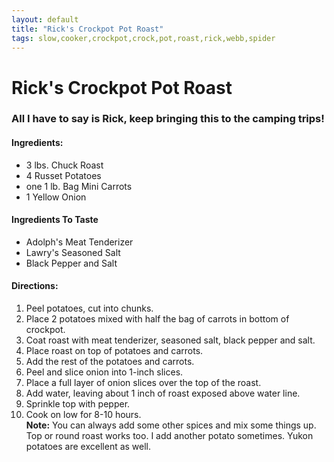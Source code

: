 ```yaml
---
layout: default
title: "Rick's Crockpot Pot Roast"
tags: slow,cooker,crockpot,crock,pot,roast,rick,webb,spider
---
```

# Rick's Crockpot Pot Roast

### All I have to say is Rick, keep bringing this to the camping trips!

#### Ingredients:
- 3 lbs. Chuck Roast
- 4 Russet Potatoes
- one 1 lb. Bag Mini Carrots
- 1 Yellow Onion

#### Ingredients To Taste
- Adolph's Meat Tenderizer
- Lawry's Seasoned Salt
- Black Pepper and Salt

#### Directions:
1. Peel potatoes, cut into chunks.
2. Place 2 potatoes mixed with half the bag of carrots in bottom of crockpot. 
3. Coat roast with meat tenderizer, seasoned salt, black pepper and salt. 
4. Place roast on top of potatoes and carrots. 
5. Add the rest of the potatoes and carrots. 
6. Peel and slice onion into 1-inch slices. 
7. Place a full layer of onion slices over the top of the roast. 
8. Add water, leaving about 1 inch of roast exposed above water line. 
9. Sprinkle top with pepper. 
10. Cook on low for 8-10 hours.  
**Note:**  You can always add some other spices and mix some things up.
Top or round roast works too.  I add another potato sometimes. 
Yukon potatoes are excellent as well.
